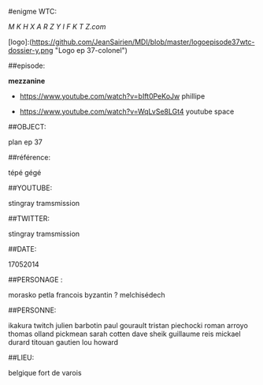 #enigme WTC:

_M K H X A R Z Y I F K T Z.com_

[logo]:(https://github.com/JeanSairien/MDI/blob/master/logoepisode37wtc-dossier-y.png "Logo ep 37-colonel")

##episode:

**mezzanine**

- https://www.youtube.com/watch?v=bIft0PeKoJw phillipe

- https://www.youtube.com/watch?v=WqLvSe8LGt4 youtube space


##OBJECT:

plan ep 37

##référence:

tépé gégé

##YOUTUBE:

stingray tramsmission

##TWITTER:

stingray tramsmission

##DATE:

17052014

##PERSONAGE :

morasko petla 
francois byzantin ?
melchisédech

##PERSONNE:

ikakura twitch
julien barbotin
paul gourault
tristan piechocki
roman arroyo
thomas olland
pickmean
sarah cotten
dave sheik
guillaume reis
mickael durard
titouan gautien
lou howard

##LIEU:

belgique fort de varois

